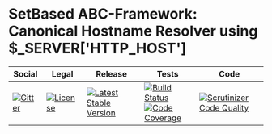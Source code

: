 # SetBased ABC-Framework: Canonical Hostname Resolver using $_SERVER['HTTP_HOST']

<table>
<thead>
<tr>
<th>Social</th>
<th>Legal</th>
<th>Release</th>
<th>Tests</th>
<th>Code</th>
</tr>
</thead>
<tbody>
<tr>
<td>
<a href="https://gitter.im/setbased-abc-framework/abc"><img src="https://badges.gitter.im/setbased-abc-framework/abc.svg" alt="Gitter"/></a>
</td>
<td>
<a href="https://packagist.org/packages/setbased/abc-canonical-hostname-resolver-http-host"><img src="https://poser.pugx.org/setbased/abc-canonical-hostname-resolver-http-host/license" alt="License"/></a>
</td>
<td>
<a href="https://packagist.org/packages/setbased/abc-canonical-hostname-resolver-http-host"><img src="https://poser.pugx.org/setbased/abc-canonical-hostname-resolver-http-host/v/stable" alt="Latest Stable Version"/></a>
</td>
<td>
<a href="https://travis-ci.org/setbased-abc-framework/canonical-hostname-resolver-http-host"><img src="https://travis-ci.org/setbased-abc-framework/canonical-hostname-resolver-http-host.svg?branch=master" alt="Build Status"/></a><br/>
<a href="https://scrutinizer-ci.com/g/setbased-abc-framework/canonical-hostname-resolver-http-host/?branch=master"><img src="https://scrutinizer-ci.com/g/setbased-abc-framework/canonical-hostname-resolver-http-host/badges/coverage.png?b=master" alt="Code Coverage"/></a>
</td>
<td>
<a href="https://scrutinizer-ci.com/g/setbased-abc-framework/canonical-hostname-resolver-http-host/?branch=master"><img src="https://scrutinizer-ci.com/g/setbased-abc-framework/canonical-hostname-resolver-http-host/badges/quality-score.png?b=master" alt="Scrutinizer Code Quality"/></a>
</td>
</tr>
</tbody>
</table>
